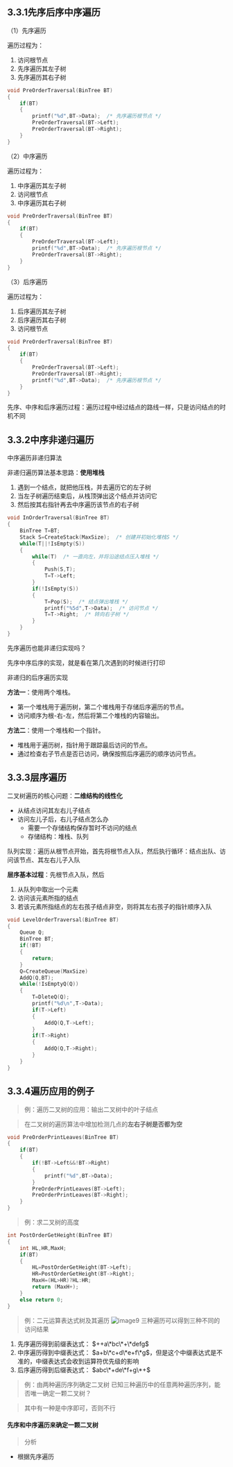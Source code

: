 ## 3.3.1先序后序中序遍历
（1）先序遍历

遍历过程为：
1. 访问根节点
2. 先序遍历其左子树
3. 先序遍历其右子树
```C
void PreOrderTraversal(BinTree BT)
{
    if(BT)
    {
        printf("%d",BT->Data);  /* 先序遍历根节点 */
        PreOrderTraversal(BT->Left);
        PreOrderTraversal(BT->Right);
    }
}
```
（2）中序遍历

遍历过程为：
1. 中序遍历其左子树
2. 访问根节点
3. 中序遍历其右子树
```C
void PreOrderTraversal(BinTree BT)
{
    if(BT)
    {
        PreOrderTraversal(BT->Left);
        printf("%d",BT->Data);  /* 先序遍历根节点 */
        PreOrderTraversal(BT->Right);
    }
}
```
（3）后序遍历

遍历过程为：
1. 后序遍历其左子树
2. 后序遍历其右子树
3. 访问根节点
```C
void PreOrderTraversal(BinTree BT)
{
    if(BT)
    {
        PreOrderTraversal(BT->Left);
        PreOrderTraversal(BT->Right);
        printf("%d",BT->Data);  /* 先序遍历根节点 */
    }
}
```
先序、中序和后序遍历过程：遍历过程中经过结点的路线一样，只是访问结点的时机不同
## 3.3.2中序非递归遍历
中序遍历非递归算法

非递归遍历算法基本思路：**使用堆栈**
1. 遇到一个结点，就把他压栈，并去遍历它的左子树
2. 当左子树遍历结束后，从栈顶弹出这个结点并访问它
3. 然后按其右指针再去中序遍历该节点的右子树
```C
void InOrderTraversal(BinTree BT)
{
	BinTree T=BT;
	Stack S=CreateStack(MaxSize);  /* 创建并初始化堆栈S */
	while(T||!IsEmpty(S))
	{
		while(T)  /* 一直向左，并将沿途结点压入堆栈 */
		{
			Push(S,T);
			T=T->Left;
		}
		if(!IsEmpty(S))
		{
			T=Pop(S);  /* 结点弹出堆栈 */
			printf("%5d",T->Data);  /* 访问节点 */
			T=T->Right;  /* 转向右子树 */
		}
	}
}
```
先序遍历也能非递归实现吗？

先序中序后序的实现，就是看在第几次遇到的时候进行打印

非递归的后序遍历实现

**方法一**：使用两个堆栈。

- 第一个堆栈用于遍历树，第二个堆栈用于存储后序遍历的节点。
- 访问顺序为根-右-左，然后将第二个堆栈的内容输出。

**方法二**：使用一个堆栈和一个指针。

- 堆栈用于遍历树，指针用于跟踪最后访问的节点。
- 通过检查右子节点是否已访问，确保按照后序遍历的顺序访问节点。

## 3.3.3层序遍历
二叉树遍历的核心问题：**二维结构的线性化**
* 从结点访问其左右儿子结点
* 访问左儿子后，右儿子结点怎么办
	* 需要一个存储结构保存暂时不访问的结点
	* 存储结构：堆栈、队列

队列实现：遍历从根节点开始，首先将根节点入队，然后执行循环：结点出队、访问该节点、其左右儿子入队

**层序基本过程**：先根节点入队，然后
1. 从队列中取出一个元素
2. 访问该元素所指的结点
3. 若该元素所指结点的左右孩子结点非空，则将其左右孩子的指针顺序入队

```C
void LevelOrderTraversal(BinTree BT)
{
	Queue Q;
	BinTree BT;
	if(!BT)
	{
		return;
	}
	Q=CreateQueue(MaxSize)
	AddQ(Q,BT);
	while(!IsEmptyQ(Q))
	{
		T=DleteQ(Q);
		printf("%d\n",T->Data);
		if(T->Left)
		{
			AddQ(Q,T->Left);
		}
		if(T->Right)
		{
			AddQ(Q,T->Right);
		}
	}
}
```
## 3.3.4遍历应用的例子
>例：遍历二叉树的应用：输出二叉树中的叶子结点

>在二叉树的遍历算法中增加检测几点的**左右子树是否都为空**
```C
void PreOrderPrintLeaves(BinTree BT)
{
    if(BT)
    {
        if(!BT->Left&&!BT->Right)
        {
            printf("%d",BT->Data);
        }
        PreOrderPrintLeaves(BT->Left);
        PreOrderPrintLeaves(BT->Right);
    }
}
```
>例：求二叉树的高度
```C
int PostOrderGetHeight(BinTree BT)
{
    int HL,HR,MaxH;
    if(BT)
    {
        HL=PostOrderGetHeight(BT->Left);
        HR=PostOrderGetHeight(BT->Right);
        MaxH=(HL>HR)?HL:HR;
        return (MaxH+);
    }
    else return 0;
}
```
>例：二元运算表达式树及其遍历
![image9](image/image9.png)
三种遍历可以得到三种不同的访问结果
1. 先序遍历得到前缀表达式： $++a\*bc\*+\*defg$
2. 中序遍历得到中缀表达式： $a+b\*c+d\*e+f\*g$，但是这个中缀表达式是不准的，中缀表达式会收到运算符优先级的影响
3. 后序遍历得到后缀表达式： $abc\*+de\*f+g\*+$

>例：由两种遍历序列确定二叉树
>已知三种遍历中的任意两种遍历序列，能否唯一确定一颗二叉树？

>其中有一种是中序即可，否则不行

#### 先序和中序遍历来确定一颗二叉树
>分析
* 根据先序遍历